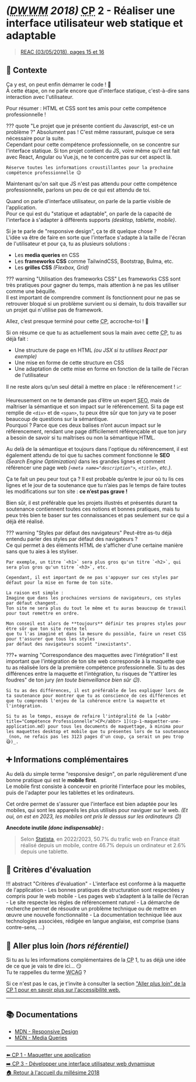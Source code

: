 # _(<abbr title="Développeur Web et Web Mobile">DWWM</abbr> 2018)_ <abbr title="Compétence Professionnelle">CP</abbr> 2 - Réaliser une interface utilisateur web statique et adaptable
> [REAC (03/05/2018), pages 15 et 16](https://www.banque.di.afpa.fr/EspaceEmployeursCandidatsActeurs/EGPResultat.aspx?ct=01280m03&type=t)

## 🚀 Contexte

Ça y est, on peut enfin démarrer le code ! 🚀  
À cette étape, on ne parle encore que d'interface statique, c'est-à-dire sans interaction avec l'utilisateur.

Pour résumer : HTML et CSS sont tes amis pour cette compétence professionnelle !

??? quote "Le projet que je présente contient du Javascript, est-ce un problème ?"
    Absolument pas ! C'est même rassurant, puisque ce sera nécessaire pour la suite.  
    Cependant pour cette compétence professionnelle, on se concentre sur l'interface statique.
    Si ton projet contient du JS, voire même qu'il est fait avec React, Angular ou Vue.js, ne te concentre pas sur cet aspect là.

    Réserve toutes les informations croustillantes pour la prochaine compétence professionnelle 😉

Maintenant qu'on sait que JS n'est pas attendu pour cette compétence professionnelle, parlons un peu de ce qui est attendu de toi.

Quand on parle d'interface utilisateur, on parle de la partie visible de l'application.  
Pour ce qui est du "statique et adaptable", on parle de la capacité de l'interface à s'adapter à différents supports _(desktop, tablette, mobile)_.

Si je te parle de "responsive design", ça te dit quelque chose ?  
L'idée va être de faire en sorte que l'interface s'adapte à la taille de l'écran de l'utilisateur et pour ça, tu as plusieurs solutions :

- Les **media queries** en CSS
- Les **frameworks CSS** comme TailwindCSS, Bootstrap, Bulma, etc.
- Les **grilles CSS** _(Flexbox, Grid)_

??? warning "Utilisation des frameworks CSS"
    Les frameworks CSS sont très pratiques pour gagner du temps, mais attention à ne pas les utiliser comme une béquille.  
    Il est important de comprendre comment ils fonctionnent pour ne pas se retrouver bloqué si un problème survient ou si demain,
    tu dois travailler sur un projet qui n'utilise pas de framework.

Allez, c’est presque terminé pour cette <abbr title="Compétence Professionnelle">CP</abbr>, accroche-toi ! 🫠

Si on résume ce que tu as actuellement sous la main avec cette <abbr title="Compétence Professionnelle">CP</abbr>, tu as déjà fait :

- Une structure de page en HTML _(ou JSX si tu utilises React par exemple)_
- Une mise en forme de cette structure en CSS
- Une adaptation de cette mise en forme en fonction de la taille de l'écran de l'utilisateur

Il ne reste alors qu’un seul détail à mettre en place : le référencement ! 📈

Heureusement on ne te demande pas d’être un expert <abbr title="Search Engine Optimization">SEO</abbr>, mais de maîtriser la sémantique et son impact sur le référencement. Si ta page est remplie de `<div>` et de `<span>`, tu peux être sûr que ton jury va te poser beaucoup de questions sur la sémantique.  
Pourquoi ? Parce que ces deux balises n’ont aucun impact sur le référencement, rendant une page difficilement référençable et que ton jury a besoin de savoir si tu maîtrises ou non la sémantique HTML.

Au delà de la sémantique et toujours dans l'optique du référencement, il est également attendu de toi que tu saches comment fonctionne le **SEO** _(Search Engine Optimization)_ dans les grandes lignes et comment référencer une page web _(`<meta name="description">`, `<title>`, etc.)_.

Ça te fait un peu peur tout ça ? Il est probable qu’entre le jour où tu lis ces lignes et le jour de ta soutenance que tu n’aies pas le temps de faire toutes les modifications sur ton site : **ce n’est pas grave !**

Bien sûr, il est préférable que les projets illustrés et présentés durant ta soutenance contiennent toutes ces notions et bonnes pratiques, mais tu peux très bien te baser sur tes connaissances et pas seulement sur ce qui a déjà été réalisé.

??? warning "Styles par défaut des navigateurs"
    Peut-être as-tu déjà entendu parler des styles par défaut des navigateurs ?  
    Ce qui permet à des éléments HTML de s'afficher d'une certaine manière sans que tu aies à les styliser.

    Par exemple, un titre `<h1>` sera plus gros qu'un titre `<h2>`, qui sera plus gros qu'un titre `<h3>`, etc.

    Cependant, il est important de ne pas s'appuyer sur ces styles par défaut pour la mise en forme de ton site.
    
    La raison est simple :  
    Imagine que dans les prochaines versions de navigateurs, ces styles par défaut changent.  
    Ton site ne sera plus du tout le même et tu auras beaucoup de travail pour tout remettre en ordre.

    Mon conseil est alors de **toujours** définir tes propres styles pour être sûr que ton site reste tel
    que tu l'as imaginé et dans la mesure du possible, faire un reset CSS pour t'assurer que tous les styles
    par défaut des navigateurs soient "inexistants".

???+ warning "Correspondance des maquettes avec l'intégration"
    Il est important que l'intégration de ton site web corresponde à la maquette que tu as réalisée lors de la première compétence professionnelle.
    Si tu as des différences entre la maquette et l'intégration, tu risques de "t'attirer les foudres" de ton jury _(en toute bienveillance bien sûr 😉)_.

    Si tu as des différences, il est préférable de les expliquer lors de ta soutenance pour montrer que tu as conscience de ces différences et que tu comprends l'enjeu de la cohérence entre la maquette et l'intégration.

    Si tu as le temps, essaye de refaire l'intégralité de la [<abbr title="Compétence Professionnelle">CP</abbr> 1](cp-1-maquetter-une-application.md) pour tous les documents de maquettage, à minima pour les maquettes desktop et mobile que tu présentes lors de ta soutenance _(non, ne refais pas les 3123 pages d'un coup, ça serait un peu trop 😅)_.

## ➕ Informations complémentaires

Au delà du simple terme "responsive design", on parle régulièrement d'une bonne pratique qui est le **mobile first**.  
Le mobile first consiste à concevoir en priorité l'interface pour les mobiles, puis de l'adapter pour les tablettes et les ordinateurs.

Cet ordre permet de s'assurer que l'interface est bien adaptée pour les mobiles, qui sont les appareils les plus utilisés pour naviguer sur le web. _(Et oui, on est en 2023, les mobiles ont pris le dessus sur les ordinateurs 😉)_

**Anecdote inutile _(donc indispensable)_ :**  
> Selon [Statista](https://fr.statista.com/infographie/31588/trafic-web-en-france-selon-le-support-utilise-pour-se-connecter-mobile-ordinateur-tablette/#:~:text=Utilisation%20d'Internet&text=Comme%20l'indique%20notre%20graphique,de%203%20%25%20sur%20une%20tablette.), en 2022/2023, 50.7% du trafic web en France était réalisé depuis un mobile, contre 46.7% depuis un ordinateur et 2.6% depuis une tablette.

## 📝 Critères d'évaluation
!!! abstract "Critères d'évaluation"
    - L'interface est conforme à la maquette de l'application
    - Les bonnes pratiques de structuration sont respectées y compris pour le web mobile
    - Les pages web s’adaptent à la taille de l’écran
    - Le site respecte les règles de référencement naturel
    - La démarche de recherche permet de résoudre un problème technique ou de mettre en œuvre une nouvelle fonctionnalité
    - La documentation technique liée aux technologies associées, rédigée en langue anglaise, est comprise (sans contre-sens, ...)

## 🤯 Aller plus loin _(hors référentiel)_

Si tu as lu les informations complémentaires de la <abbr title="Compétence Professionnelle">CP</abbr> 1, tu as déjà une idée de ce que je vais te dire ici... 😏  
Tu te rappelles du terme <abbr title="Web Content Accessibility Guidelines">WCAG</abbr> ?

Si ce n'est pas le cas, je t'invite à consulter la section ["Aller plus loin" de la <abbr title="Compétence Professionnelle">CP</abbr> 1 pour en savoir plus sur l'accessibilité web.](cp-1-maquetter-une-application.md#aller-plus-loin-hors-referentiel)

---

## 📚 Documentations
- [MDN - Responsive Design](https://developer.mozilla.org/fr/docs/Learn/CSS/CSS_layout/Responsive_Design)
- [MDN - Media Queries](https://developer.mozilla.org/fr/docs/Web/CSS/Media_Queries/Using_media_queries)

---

[⬅️ <abbr title="Compétence Professionnelle">CP</abbr> 1 - Maquetter une application](cp-1-maquetter-une-application.md)  
[➡️ <abbr title="Compétence Professionnelle">CP</abbr> 3 - Développer une interface utilisateur web dynamique](cp-3-developper-une-interface-utilisateur-web-dynamique.md)  
[🏠 Retour à l'accueil du millésime 2018](index.md)